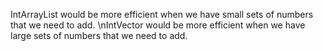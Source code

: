 IntArrayList would be more efficient when we have small sets of numbers that we need to add.
\nIntVector would be more efficient when we have large sets of numbers that we need to add.
